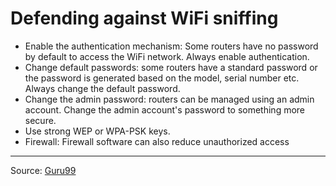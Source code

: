 # Defending against WiFi sniffing

* Enable the authentication mechanism: Some routers have no password by default to access the WiFi network. Always enable authentication. 
* Change default passwords: some routers have a standard password or the password is generated based on the model, serial number etc. Always change the default password.
* Change the admin password: routers can be managed using an admin account. Change the admin account's password to something more secure.
* Use strong WEP or WPA-PSK keys.
* Firewall: Firewall software can also reduce unauthorized access

-----------
Source: [Guru99](https://www.guru99.com/how-to-hack-wireless-networks.html)

